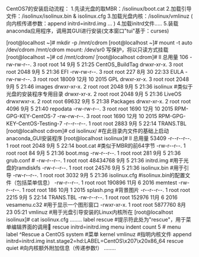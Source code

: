 CentOS7的安装启动流程：
1.先读光盘的取MBR：/isolinux/boot.cat
2.加载引导文件：/isolinux/isolinux.bin & isolinux.cfg
3.加载光盘内核：/isolinux/vmlinuz  ( 向内核传递参数：append initrd=initrd.img ... )
4.加载initrd文件.....
5.装载anaconda应用程序，调用其GUI进行安装(文本窗口"tui"基于：curses)

[root@localhost ~]# mkdir -p /mnt/cdrom
[root@localhost ~]# mount -t auto /dev/cdrom /mnt/cdrom
mount: /dev/sr0 写保护，将以只读方式挂载
[root@localhost ~]# cd /mnt/cdrom/
[root@localhost cdrom]# ll
总用量 106
-rw-rw-r--. 3 root root    14 9月   5 21:25 CentOS_BuildTag
drwxr-xr-x. 3 root root  2048 9月   5 21:36 EFI
-rw-rw-r--. 3 root root   227 8月  30 22:33 EULA
-rw-rw-r--. 3 root root 18009 12月 10 2015 GPL
drwxr-xr-x. 3 root root  2048 9月   5 21:46 images
drwxr-xr-x. 2 root root  2048 9月   5 21:36 isolinux         #类似于光盘的安装程序专用目录
drwxr-xr-x. 2 root root  2048 9月   5 21:36 LiveOS
drwxrwxr-x. 2 root root 69632 9月   5 21:38 Packages
drwxr-xr-x. 2 root root  4096 9月   5 21:40 repodata
-rw-rw-r--. 3 root root  1690 12月 10 2015 RPM-GPG-KEY-CentOS-7
-rw-rw-r--. 3 root root  1690 12月 10 2015 RPM-GPG-KEY-CentOS-Testing-7
-r--r--r--. 1 root root  2883 9月   5 22:14 TRANS.TBL
[root@localhost cdrom]# cd isolinux/                         #在此目录内文件的基础上启动anaconda_GUI安装程序
[root@localhost isolinux]# ll
总用量 53409
-r--r--r--. 1 root root     2048 9月   5 22:14 boot.cat      #类似于MBR的前64字节
-rw-r--r--. 1 root root       84 9月   5 21:36 boot.msg
-rw-r--r--. 1 root root      281 9月   5 21:36 grub.conf     #
-rw-r--r--. 1 root root 48434768 9月   5 21:36 initrd.img    #用于光盘的ramdiskfs
-rw-r--r--. 1 root root    24576 9月   5 21:36 isolinux.bin  #用于引导
-rw-r--r--. 1 root root     3032 9月   5 21:36 isolinux.cfg  #isolinux.bin的配置文件（包括菜单信息）
-rw-r--r--. 1 root root   190896 11月  6 2016 memtest
-rw-r--r--. 1 root root      186 10月  1 2015 splash.png     #背景图片
-r--r--r--. 1 root root     2215 9月   5 22:14 TRANS.TBL
-rw-r--r--. 1 root root   152976 11月  6 2016 vesamenu.c32   #用于显示一个图形窗口
-rwxr-xr-x. 1 root root  5877760 8月  23 05:21 vmlinuz       #用于光盘引导安装的Linux内核所在
[root@localhost isolinux]# cat isolinux.cfg
........
label rescue                                                 #提示符此处为"rescue"，用于菜单编辑界面的调用:boot: rescue initrd=initrd.img
  menu indent count 5                                                                   #
  menu label ^Rescue a CentOS system                                                    #菜单
  kernel vmlinuz                                                                        #指明内核文件
  append initrd=initrd.img inst.stage2=hd:LABEL=CentOS\x207\x20x86_64 rescue quiet      #向内核额外附加信息（传递参数!）
........
